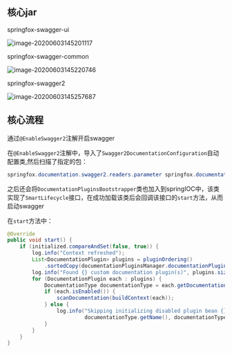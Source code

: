 ## 核心jar

springfox-swagger-ui

![image-20200603145201117](D:\note\.img\image-20200603145201117.png)

springfox-swagger-common

![image-20200603145220746](D:\note\.img\image-20200603145220746.png)

springfox-swagger2

![image-20200603145257687](D:\note\.img\image-20200603145257687.png)

## 核心流程

通过`@EnableSwagger2`注解开启swagger

在`@EnableSwagger2`注解中，导入了`Swagger2DocumentationConfiguration`自动配置类,然后扫描了指定的包：

```java
springfox.documentation.swagger2.readers.parameter springfox.documentation.swagger2.mappers
```

之后还会将`DocumentationPluginsBootstrapper`类也加入到springIOC中，该类实现了`SmartLifecycle`接口，在成功加载该类后会回调该接口的`start`方法，从而启动swagger



在`start`方法中：

```java
@Override
public void start() {
    if (initialized.compareAndSet(false, true)) {
        log.info("Context refreshed");
        List<DocumentationPlugin> plugins = pluginOrdering()
            .sortedCopy(documentationPluginsManager.documentationPlugins());
        log.info("Found {} custom documentation plugin(s)", plugins.size());
        for (DocumentationPlugin each : plugins) {
            DocumentationType documentationType = each.getDocumentationType();
            if (each.isEnabled()) {
                scanDocumentation(buildContext(each));
            } else {
                log.info("Skipping initializing disabled plugin bean {} v{}",
                         documentationType.getName(), documentationType.getVersion());
            }
        }
    }
}
```



